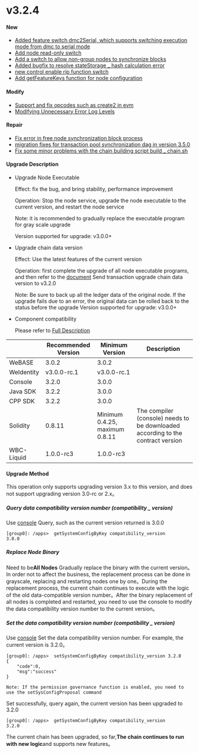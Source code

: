 # v3.2.4

#### New

* [Added feature switch dmc2Serial, which supports switching execution mode from dmc to serial mode](https://github.com/FISCO-BCOS/FISCO-BCOS/pull/3914)
* [Add node read-only switch](https://github.com/FISCO-BCOS/FISCO-BCOS/pull/3930)
* [Add a switch to allow non-group nodes to synchronize blocks](https://github.com/FISCO-BCOS/FISCO-BCOS/pull/3937)
* [Added bugfix to resolve stateStorage _ hash calculation error](https://github.com/FISCO-BCOS/FISCO-BCOS/pull/3951)
* [new control enable rip function switch](https://github.com/FISCO-BCOS/FISCO-BCOS/pull/3970)
* [Add getFeatureKeys function for node configuration](https://github.com/FISCO-BCOS/FISCO-BCOS/pull/4012)

#### Modify

* [Support and fix opcodes such as create2 in evm](https://github.com/FISCO-BCOS/FISCO-BCOS/pull/3787)
* [Modifying Unnecessary Error Log Levels](https://github.com/FISCO-BCOS/FISCO-BCOS/pull/3981)

#### Repair

* [Fix error in free node synchronization block process](https://github.com/FISCO-BCOS/FISCO-BCOS/pull/3942)
* [migration fixes for transaction pool synchronization dag in version 3.5.0](https://github.com/FISCO-BCOS/FISCO-BCOS/pull/3861)
* [Fix some minor problems with the chain building script build _ chain.sh](https://github.com/FISCO-BCOS/FISCO-BCOS/pull/3998)

#### Upgrade Description

* Upgrade Node Executable

  Effect: fix the bug, and bring stability, performance improvement

  Operation: Stop the node service, upgrade the node executable to the current version, and restart the node service

  Note: it is recommended to gradually replace the executable program for gray scale upgrade

  Version supported for upgrade: v3.0.0+

* Upgrade chain data version

  Effect: Use the latest features of the current version

  Operation: first complete the upgrade of all node executable programs, and then refer to the [document](https://fisco-bcos-doc.readthedocs.io/zh_CN/latest/docs/introduction/change_log/3_2_1.html#id5)
  Send transaction upgrade chain data version to v3.2.0

  Note: Be sure to back up all the ledger data of the original node. If the upgrade fails due to an error, the original data can be rolled back to the status before the upgrade
  Version supported for upgrade: v3.0.0+

* Component compatibility

  Please refer to [Full Description](https://fisco-bcos-documentation.readthedocs.io/zh_CN/latest/docs/compatibility.html#fisco-bcos-v3-2-2)

|            | Recommended Version| Minimum Version| Description|
|------------|-------------|---------------------|-------------------|
| WeBASE     | 3.0.2       | 3.0.2               |                   |
| WeIdentity | v3.0.0-rc.1 | v3.0.0-rc.1         |                   |
| Console    | 3.2.0       | 3.0.0               |                   |
| Java SDK   | 3.2.2       | 3.0.0               |                   |
| CPP SDK    | 3.2.2       | 3.0.0               |                   |
| Solidity   | 0.8.11      | Minimum 0.4.25, maximum 0.8.11| The compiler (console) needs to be downloaded according to the contract version|
| WBC-Liquid | 1.0.0-rc3   | 1.0.0-rc3           |                   |

#### Upgrade Method

This operation only supports upgrading version 3.x to this version, and does not support upgrading version 3.0-rc or 2.x。

##### Query data compatibility version number (compatibility _ version)

Use [console](https://fisco-bcos-doc.readthedocs.io/zh_CN/latest/docs/operation_and_maintenance/console/console_commands.html#getsystemconfigbykey)
Query, such as the current version returned is 3.0.0

``` 
[group0]: /apps>  getSystemConfigByKey compatibility_version
3.0.0
```

##### Replace Node Binary

Need to be**All Nodes**
Gradually replace the binary with the current version。In order not to affect the business, the replacement process can be done in grayscale, replacing and restarting nodes one by one。During the replacement process, the current chain continues to execute with the logic of the old data-compatible version number。After the binary replacement of all nodes is completed and restarted, you need to use the console to modify the data compatibility version number to the current version。

##### Set the data compatibility version number (compatibility _ version)

Use [console](https://fisco-bcos-doc.readthedocs.io/zh_CN/latest/docs/operation_and_maintenance/console/console_commands.html#setsystemconfigbykey)
Set the data compatibility version number. For example, the current version is 3.2.0。

```
[group0]: /apps>  setSystemConfigByKey compatibility_version 3.2.0
{
    "code":0,
    "msg":"success"
}

Note: If the permission governance function is enabled, you need to use the setSysConfigProposal command
```

Set successfully, query again, the current version has been upgraded to 3.2.0

``` 
[group0]: /apps>  getSystemConfigByKey compatibility_version
3.2.0
```

The current chain has been upgraded, so far,**The chain continues to run with new logic**and supports new features。

